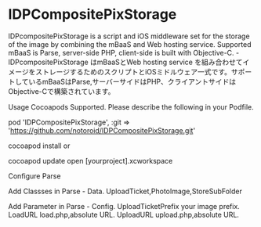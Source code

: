 # IDPCompositePixStorage
IDPcompositePixStorage is a script and iOS middleware set for the storage of the image by combining the mBaaS and Web hosting service. Supported mBaaS is Parse, server-side PHP, client-side is built with Objective-C. - IDPcompositePixStorage はmBaaSとWeb hosting service を組み合わせてイメージをストレージするためのスクリプトとiOSミドルウェア一式です。サポートしているmBaaSはParse,サーバーサイドはPHP、クライアントサイドはObjective-Cで構築されています。

Usage
Cocoapods Supported. Please describe the following in your Podfile.

pod 'IDPCompositePixStorage', :git => 'https://github.com/notoroid/IDPCompositePixStorage.git'

cocoapod install
or

cocoapod update
open [yourproject].xcworkspace


Configure Parse

Add Classses in Parse - Data.
UploadTicket,PhotoImage,StoreSubFolder

Add Parameter in Parse - Config.
UploadTicketPrefix your image prefix.
LoadURL load.php,absolute URL.
UploadURL upload.php,absolute URL.



